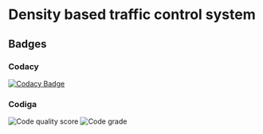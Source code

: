 # Density based traffic control system

## Badges
### Codacy
[![Codacy Badge](https://app.codacy.com/project/badge/Grade/ba826099f89542c1a02595b5a3046d68)](https://www.codacy.com/gh/anusha2000/M2-EmbSys/dashboard?utm_source=github.com&amp;utm_medium=referral&amp;utm_content=anusha2000/M2-EmbSys&amp;utm_campaign=Badge_Grade)
 ### Codiga
![Code quality score](https://api.codiga.io/project/31766/score/svg)                                  ![Code grade](https://api.codiga.io/project/31766/status/svg)
